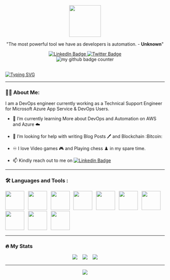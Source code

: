<div id="header" align="center">
  <img src="https://media.giphy.com/media/3Xw8jY3zbFRtFd6eK8/giphy.gif" width="100"/>
</div>

<p align="center">"The most powerful tool we have as developers is automation. - <strong>Unknown</strong>"</p>

<div id="badges" align="center">
  <a target="_blank" href="https://www.linkedin.com/in/abolude-peter/">
    <img src="https://img.shields.io/badge/LinkedIn-blue?style=for-the-badge&logo=linkedin&logoColor=white" alt="LinkedIn Badge"/>
  </a>
  </a>
  <a target="_blank" href="https://twitter.com/CFCIfe">
    <img src="https://img.shields.io/badge/Twitter-blue?style=for-the-badge&logo=twitter&logoColor=white" alt="Twitter Badge"/>
  </a>
</div>
<div id="header" align="center">
<img src="https://komarev.com/ghpvc/?username=CFCIfe&style=flat-square&color=blue" alt="my github badge counter" />
</div>
<br />

<a href="https://git.io/typing-svg"><img src="https://readme-typing-svg.demolab.com?font=FFF+Tusj&size=28&duration=10000&pause=3000&color=FFFFFF&background=000000&center=true&vCenter=true&width=1000&height=300&lines=Hi%2C+My+name+is+Peter." alt="Typing SVG" /></a>

---

### :technologist: **About Me**:

I am a DevOps engineer currently working as a Technical Support Engineer for Microsoft Azure App Service & DevOps Users.

- 🌱 I’m currently learning More about DevOps and Automation on AWS and Azure :cloud:

- 🤔 I’m looking for help with writing Blog Posts :pen: and Blockchain :Bitcoin:

- :infinity: I love Video games :video_game: and Playing chess :chess_pawn:  in my spare time.

- :mailbox: Kindly reach out to me on [![Linkedin Badge](https://img.shields.io/badge/-Peter-blue?style=flat&logo=Linkedin&logoColor=white)](https://https://www.linkedin.com/in/abolude-peter/)

---

### :hammer_and_wrench: Languages and Tools :
<div>
<img src="https://cdn.jsdelivr.net/gh/devicons/devicon/icons/linux/linux-original.svg" width="60" height="60"/>&nbsp;&nbsp;
<img src="https://cdn.jsdelivr.net/gh/devicons/devicon/icons/amazonwebservices/amazonwebservices-original-wordmark.svg" width="60" height="60"/>&nbsp;&nbsp;
<img src="https://cdn.jsdelivr.net/gh/devicons/devicon/icons/azure/azure-original-wordmark.svg" width="60" height="60"/>&nbsp;&nbsp;
<img src="https://cdn.jsdelivr.net/gh/devicons/devicon/icons/docker/docker-original-wordmark.svg" width="60" height="60"/>&nbsp;&nbsp;
<img src="https://cdn.jsdelivr.net/gh/devicons/devicon/icons/kubernetes/kubernetes-plain-wordmark.svg" width="60" height="60"/>&nbsp;&nbsp;
<img src="https://cdn.jsdelivr.net/gh/devicons/devicon/icons/nodejs/nodejs-original-wordmark.svg" width="60" height="60"/>&nbsp;&nbsp;
<img src="https://cdn.jsdelivr.net/gh/devicons/devicon/icons/react/react-original-wordmark.svg" width="60" height="60"/>&nbsp;&nbsp;
<img src="https://cdn.jsdelivr.net/gh/devicons/devicon/icons/ansible/ansible-original-wordmark.svg" width="60" height="60"/>&nbsp;&nbsp;
<img src="https://cdn.jsdelivr.net/gh/devicons/devicon/icons/git/git-original-wordmark.svg" width="60" height="60"/>&nbsp;&nbsp;
<img src="https://cdn.jsdelivr.net/gh/devicons/devicon/icons/postgresql/postgresql-original-wordmark.svg" width="60" height="60"/>&nbsp;&nbsp;
</div>

---

### :fire: My Stats

<div id="stats" align="center">
<img src="http://github-readme-streak-stats.herokuapp.com?user=CFCIFE&theme=dark&date_format=M%20j%5B%2C%20Y%5D" />&nbsp;&nbsp;&nbsp;
<img src="https://github-readme-stats.vercel.app/api/top-langs/?username=CFCIFE&layout=compact&theme=vision-friendly-dark"/>&nbsp;&nbsp;&nbsp;
<img src="https://github-readme-stats.vercel.app/api?username=Cfcife&show_icons=true&theme=radical"/>
</div>

---

<div id="jokes" align="center">
<img src="https://readme-jokes.vercel.app/api?hideBorder&theme=cobalt"/>
</div>
